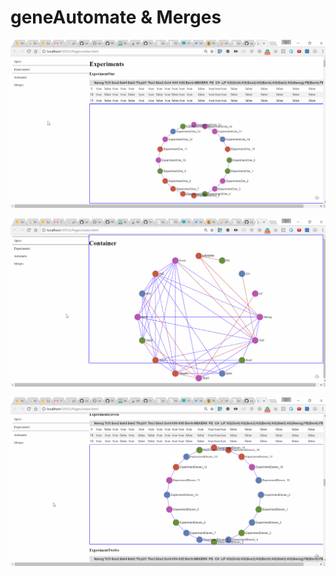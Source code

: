 # geneAutomate & Merges

![Exp1](https://github.com/ygalbel/geneAutomate/raw/master/screenshots/experiment1.gif)

![Exp2](https://github.com/ygalbel/geneAutomate/raw/master/screenshots/experiment2.gif)

![Exp3](https://github.com/ygalbel/geneAutomate/raw/master/screenshots/experiment3.gif)

